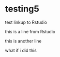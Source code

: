 # testing5
test linkup to Rstudio

this is a line from Rstudio

this is another line

what if i did this
